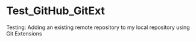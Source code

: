 # Test_GitHub_GitExt
Testing: Adding an existing remote repository to my local repository using Git Extensions
